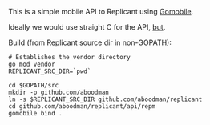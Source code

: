 This is a simple mobile API to Replicant using [Gomobile](https://godoc.org/golang.org/x/mobile/cmd/gomobile).

Ideally we would use straight C for the API, [but](../repc/MOBILE_COMPLE_ARGH.md).

Build (from Replicant source dir in non-GOPATH):

```
# Establishes the vendor directory
go mod vendor
REPLICANT_SRC_DIR=`pwd`

cd $GOPATH/src
mkdir -p github.com/aboodman
ln -s $REPLICANT_SRC_DIR github.com/aboodman/replicant
cd github.com/aboodman/replicant/api/repm
gomobile bind . 
```
